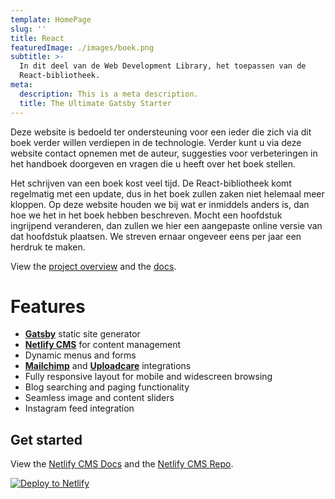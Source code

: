 ```yaml
---
template: HomePage
slug: ''
title: React
featuredImage: ./images/boek.png
subtitle: >-
  In dit deel van de Web Development Library, het toepassen van de
  React-bibliotheek.
meta:
  description: This is a meta description.
  title: The Ultimate Gatsby Starter
---
```

Deze website is bedoeld ter ondersteuning voor een ieder die zich via dit boek verder willen verdiepen in de technologie. Verder kunt u via deze website contact opnemen met de auteur, suggesties voor verbeteringen in het handboek doorgeven en vragen die u heeft over het boek stellen.

Het schrijven van een boek kost veel tijd. De React-bibliotheek komt regelmatig met een update, dus in het boek zullen zaken niet helemaal meer kloppen. Op deze website houden we bij wat er inmiddels anders is, dan hoe we het in het boek hebben beschreven. Mocht een hoofdstuk ingrijpend veranderen, dan zullen we hier een aangepaste online versie van dat hoofdstuk plaatsen. We streven ernaar ongeveer eens per jaar een herdruk te maken.

View the [project overview](https://thriveweb.com.au/the-lab/yellowcake-gatsby-react-js-starter-project/) and the [docs](https://github.com/thriveweb/yellowcake/blob/master/README.md).

# Features

* **[Gatsby](https://gatsbyjs.org)** static site generator
* **[Netlify CMS](https://github.com/netlify/netlify-cms)** for content management
* Dynamic menus and forms
* **[Mailchimp](http://mailchimp.com)** and **[Uploadcare](https://uploadcare.com)** integrations
* Fully responsive layout for mobile and widescreen browsing
* Blog searching and paging functionality
* Seamless image and content sliders
* Instagram feed integration

## Get started

View the [Netlify CMS Docs](https://www.netlifycms.org/docs/) and the [Netlify CMS Repo](https://github.com/netlify/netlify-cms).

[![Deploy to Netlify](https://www.netlify.com/img/deploy/button.svg)](https://app.netlify.com/start/deploy?repository=https://github.com/thriveweb/yellowcake&stack=cms)
